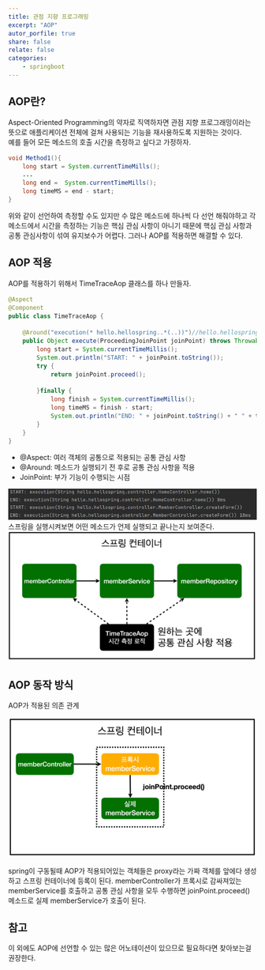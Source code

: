 ```yaml
---
title: 관점 지향 프로그래밍
excerpt: "AOP"
autor_porfile: true
share: false
relate: false
categories:
    - springboot
---
```


## AOP란?
Aspect-Oriented Programming의 약자로 직역하자면 관점 지향 프로그래밍이라는 뜻으로 애플리케이션 전체에 걸쳐 사용되는 기능을 재사용하도록 지원하는 것이다.  
예를 들어 모든 메소드의 호출 시간을 측정하고 싶다고 가정하자.  
~~~java
void Method1(){
    long start = System.currentTimeMills();
    ...
    long end =  System.currentTimeMills();
    long timeMS = end - start;
}
~~~
위와 같이 선언하여 측정할 수도 있지만 수 많은 메소드에 하나씩 다 선언 해줘야하고 각 메소드에서 시간을 측정하는 기능은 핵심 관심 사항이 아니기 때문에 핵심 관심 사항과 공통 관심사항이 섞여 유지보수가 어렵다. 그러나 AOP를 적용하면 해결할 수 있다.

## AOP 적용
AOP를 적용하기 위해서 TimeTraceAop 클래스를 하나 만들자.
~~~java
@Aspect
@Component
public class TimeTraceAop {

    @Around("execution(* hello.hellospring..*(..))")//hello.hellospring안에 들어있는 모든 메소드를 타겟으로 지정
    public Object execute(ProceedingJoinPoint joinPoint) throws Throwable {
        long start = System.currentTimeMillis();
        System.out.println("START: " + joinPoint.toString());
        try {
            return joinPoint.proceed();

        }finally {
            long finish = System.currentTimeMillis();
            long timeMS = finish - start;
            System.out.println("END: " + joinPoint.toString() + " " + timeMS + "ms");
        }
    }
}
~~~
- @Aspect: 여러 객체의 공통으로 적용되는 공통 관심 사항
- @Around: 메소드가 실행되기 전 후로 공통 관심 사항을 적용
- JoinPoint: 부가 기능이 수행되는 시점
<div><img src="../../assets/images/blogImg/aopTest.PNG"></div>
스프링을 실행시켜보면 어떤 메소드가 언제 실행되고 끝나는지 보여준다.

<div><img src="../../assets/images/blogImg/aop.PNG"></div>

## AOP 동작 방식
AOP가 적용된 의존 관계
<div><img src="../../assets/images/blogImg/proxy.PNG"></div>

spring이 구동될때 AOP가 적용되어있는 객체들은 proxy라는 가짜 객체를 앞에다 생성하고 스프링 컨테이너에 등록이 된다. memberController가 프록시로 감싸져있는 memberService를 호출하고 공통 관심 사항을 모두 수행하면 joinPoint.proceed() 메소드로 실제 memberService가 호출이 된다.

## 참고
이 외에도 AOP에 선언할 수 있는 많은 어노테이션이 있으므로 필요하다면 찾아보는걸 권장한다.